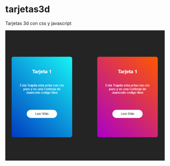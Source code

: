 # tarjetas3d
Tarjetas 3d con css y javascript


![](https://github.com/jeancode/tarjetas3d/blob/main/Tarjetas.PNG)
